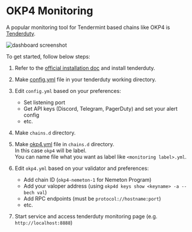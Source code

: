 # OKP4 Monitoring

A popular monitoring tool for Tendermint based chains like OKP4 is [Tenderduty](https://github.com/blockpane/tenderduty).

![dashboard screenshot](https://github.com/blockpane/tenderduty/blob/main/docs/dash.png?raw=true)

To get started, follow below steps:

1. Refer to the [official installation doc](https://github.com/blockpane/tenderduty/blob/main/docs/install.md) and install tenderduty.

2. Make [config.yml](config.yml) file in your tenderduty working directory.

3. Edit `config.yml` based on your preferences:

   - Set listening port
   - Get API keys (Discord, Telegram, PagerDuty) and set your alert config
   - etc.

4. Make `chains.d` directory.

5. Make [okp4.yml](okp4.yml) file in `chains.d` directory.
   <br>In this case `okp4` will be label.
   <br>You can name file what you want as label like `<monitoring label>.yml`.

6. Edit `okp4.yml` based on your validator and preferences:

   - Add chain ID (`okp4-nemeton-1` for Nemeton Program)
   - Add your valoper address (using `okp4d keys show <keyname> -a --bech val`)
   - Add RPC endpoints (must be `protocol://hostname:port`)
   - etc.

7. Start service and access tenderduty monitoring page (e.g. `http://localhost:8888`)
